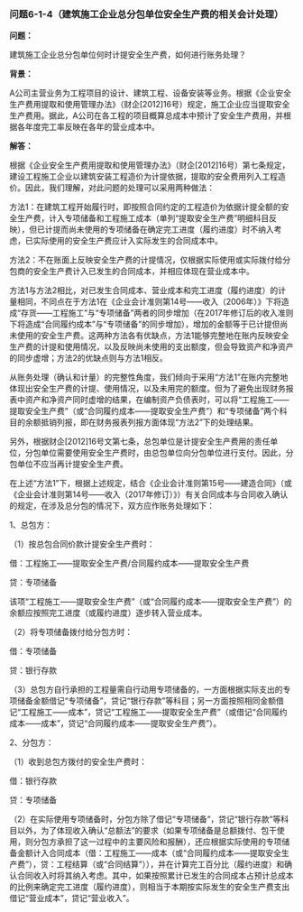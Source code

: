 ### 问题6-1-4（建筑施工企业总分包单位安全生产费的相关会计处理）

**问题：**

建筑施工企业总分包单位何时计提安全生产费，如何进行账务处理？

**背景：**

A公司主营业务为工程项目的设计、建筑工程、设备安装等业务。根据《企业安全生产费用提取和使用管理办法》（财企[2012]16号）规定，施工企业应当提取安全生产费用。据此，A公司在各工程的项目概算总成本中预计了安全生产费用，并根据各年度完工率反映在各年的营业成本中。

**解答：**

根据《企业安全生产费用提取和使用管理办法》（财企[2012]16号）第七条规定，建设工程施工企业以建筑安装工程造价为计提依据，提取的安全费用列入工程造价。因此，我们理解，对此问题的处理可以采用两种做法：

方法1：在建筑工程开始履行时，即按照合同约定的工程造价为依据计提全额的安全生产费，计入专项储备和工程施工成本（单列“提取安全生产费”明细科目反映），但已计提而尚未使用的专项储备在确定完工进度（履约进度）时不纳入考虑，已实际使用的安全生产费应计入实际发生的合同成本中。

方法2：不在账面上反映安全生产费的计提情况，仅根据实际使用或实际拨付给分包商的安全生产费计入已发生的合同成本，并相应体现在营业成本中。

方法1与方法2相比，对已发生合同成本、营业成本和完工进度（履约进度）的计量相同，不同点在于方法1在《企业会计准则第14号——收入（2006年）》下将造成“存货——工程施工”与“专项储备”两者的同步增加（在2017年修订后的收入准则下将造成“合同履约成本”与“专项储备”的同步增加），增加的金额等于已计提但尚未使用的安全生产费。这两种方法各有优缺点，方法1能够完整地在账内反映安全生产费的计提和使用情况，以及反映尚未使用的支出额度，但会导致资产和净资产的同步虚增；方法2的优缺点则与方法1相反。

从账务处理（确认和计量）的完整性角度，我们倾向于采用“方法1”在账内完整地体现出安全生产费的计提、使用情况，以及未用完的额度。但为了避免出现财务报表中资产和净资产同时虚增的结果，在编制资产负债表时，可以将“工程施工——提取安全生产费”（或“合同履约成本——提取安全生产费”）和“专项储备”两个科目的余额抵销列报，即在财务报表列报方面体现“方法2”下的处理结果。

另外，根据财企[2012]16号文第七条，总包单位是计提安全生产费用的责任单位，分包单位需要使用安全生产费时，由总包单位向分包单位进行支付。因此，分包单位不应当再计提安全生产费。

在上述“方法1”下，根据上述规定，结合《企业会计准则第15号——建造合同》（或《企业会计准则第14号——收入（2017年修订）》）有关合同成本与合同收入确认的规定，在涉及总分包的情况下，双方应作账务处理如下：

1、总包方：

（1）按总包合同价款计提安全生产费时：

借：工程施工——提取安全生产费/合同履约成本——提取安全生产费

贷：专项储备

该项“工程施工——提取安全生产费”（或“合同履约成本——提取安全生产费”）的余额应按照完工进度（或履约进度）逐步转入营业成本。

（2）将专项储备拨付给分包方时：

借：专项储备

贷：银行存款

（3）总包方自行承担的工程量需自行动用专项储备的，一方面根据实际支出的专项储备金额借记“专项储备”，贷记“银行存款”等科目；另一方面按照相同金额借记“工程施工——成本”，贷记“工程施工——提取安全生产费”（或借记“合同履约成本——成本”，贷记“合同履约成本——提取安全生产费”）。

2、分包方：

（1）收到总包方拨付的安全生产费时：

借：银行存款

贷：专项储备

（2）在实际使用专项储备时，分包方除了借记“专项储备”，贷记“银行存款”等科目以外，为了体现收入确认“总额法”的要求（如果专项储备是总额拨付、包干使用，则分包方承担了这一过程中的主要风险和报酬），还应根据实际使用的专项储备金额计入合同成本（借：工程施工——成本（或“合同履约成本——提取安全生产费”），贷：工程结算（或“合同结算”）），并在计算完工百分比（履约进度）和确认合同收入时将其纳入考虑。其中，如果按照累计已发生的合同成本占预计总成本的比例来确定完工进度（履约进度），则相当于本期按实际发生的安全生产费支出借记“营业成本”，贷记“营业收入”。